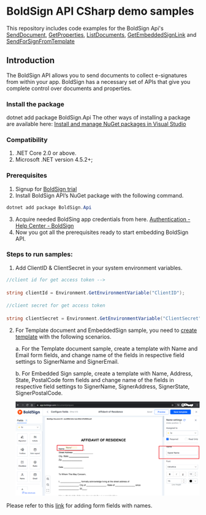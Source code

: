 # BoldSign API CSharp demo samples

This repository includes code examples for the BoldSign Api's [SendDocument](https://www.boldsign.com/help/api/document/send-document-for-sign/#send-document), [GetProperties](https://www.boldsign.com/help/api/document/get-document-properties/), [ListDocuments](https://www.boldsign.com/help/api/document/list-documents/), [GetEmbeddedSignLink](https://www.boldsign.com/help/api/document/get-embed-signing-link-for-a-signer/) and [SendForSignFromTemplate](https://www.boldsign.com/help/api/template/send-document-to-sign-using-template/)

## Introduction

The BoldSign API allows you to send documents to collect e-signatures from within your app. BoldSign has a necessary set of APIs that give you complete control over documents and properties.

### Install the package

dotnet add package BoldSign.Api
The other ways of installing a package are available here:
[Install and manage NuGet packages in Visual Studio](https://docs.microsoft.com/en-us/nuget/consume-packages/install-use-packages-visual-studio)

### Compatibility

1. .NET Core 2.0 or above.
2. Microsoft .NET version 4.5.2+;

### Prerequisites
1.	Signup for [BoldSign trial](https://account.boldsign.com/signup?planId=101)
2.	Install BoldSign API’s NuGet package with the following command.
```csharp
dotnet add package BoldSign.Api
```
3.	Acquire needed BoldSing app credentials from here. [Authentication - Help Center - BoldSign](https://www.boldsign.com/help/api/general/authentication/#basic-authentication)
4.	Now you got all the prerequisites ready to start embedding BoldSign API.


### Steps to run samples:

1.	Add ClientID & ClientSecret in your system environment variables.

```cs
//client id for get access token -->

string clientId = Environment.GetEnvironmentVariable("ClientID");

//client secret for get access token

string clientSecret = Environment.GetEnvironmentVariable("ClientSecret");

```
          
2.	For Template document and EmbeddedSign sample, you need to [create template](https://www.boldsign.com/help/getting-started/creating-templates/) with the following scenarios.

    a.	For the Template document sample, create a template with Name and Email form fields, and change name of the fields in respective field settings to SignerName and SignerEmail.

    b.	For Embedded Sign sample, create a template with Name, Address, State, PostalCode form fields and change name of the fields in respective field settings to SignerName, SignerAddress, SignerState, SignerPostalCode.

    ![template](template.png)
 
Please refer to this [link](https://www.boldsign.com/help/api/template/send-document-to-sign-using-template/#send-document-from-template-by-filling-existing-fields) for adding form fields with names.
